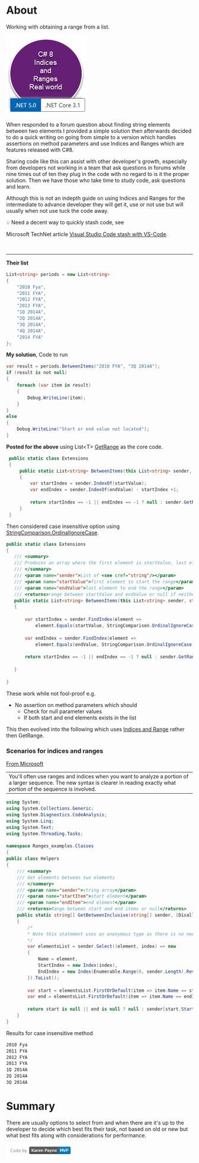# About

Working with obtaining a range from a list.

![img](assets/IndiceRange1.png)


When responded to a forum question about finding string elements between two elements I provided a simple solution then afterwards decided to do a quick writing on going from simple to a version which handles assertions on method parameters and use Indices and Ranges which are features released with C#8.

Sharing code like this can assist with other developer's growth, especially from developers not working in a team that ask questions in forums while nine times out of ten they plug in the code with no regard to is it the proper solution. Then we have those who take time to study code, ask questions and learn.

Although this is not an indepth guide on using Indices and Ranges for the intermediate to advance developer they will get it, use or not use but will usually when not use tuck the code away.

:bulb: Need a decent way to quickly stash code, see 

Microsoft TechNet article [Visual Studio Code stash with VS-Code](https://social.technet.microsoft.com/wiki/contents/articles/54244.visual-studio-code-stash-with-vs-code.aspx).

</br>

---

**Their list**

```csharp
List<string> periods = new List<string>
{
    "2010 Fya",
    "2011 FYA",
    "2012 FYA",
    "2013 FYA",
    "1Q 2014A",
    "2Q 2014A",
    "3Q 2014A",
    "4Q 2014A",
    "2014 FYA"
};
```

**My solution**, Code to run

```csharp
var result = periods.BetweenItems("2010 FYA", "3Q 2014A");
if (result is not null)
{
    foreach (var item in result)
    {
        Debug.WriteLine(item);
    }
}
else
{
    Debug.WriteLine("Start or end value not located");
}
```

**Posted for the above** using List&lt;T> [GetRange](https://docs.microsoft.com/en-us/dotnet/api/system.collections.generic.list-1.getrange?view=net-5.0) as the core code.

```csharp
 public static class Extensions
 {
     public static List<string> BetweenItems(this List<string> sender, string startValue, string endValue)
     {
         var startIndex = sender.IndexOf(startValue);
         var endIndex = sender.IndexOf(endValue) - startIndex +1;
    
         return startIndex == -1 || endIndex == -1 ? null : sender.GetRange(startIndex, endIndex);
     }
 }
 ```

 Then considered case insensitive option using [StringComparison.OrdinalIgnoreCase](https://docs.microsoft.com/en-us/dotnet/api/system.stringcomparer.ordinalignorecase?view=net-5.0).

 ```csharp
 public static class Extensions
{
    /// <summary>
    /// Produces an array where the first element is startValue, last element is endValue with all values between both case insensitive.
    /// </summary>
    /// <param name="sender">List of <see cref="string"/></param>
    /// <param name="startValue">first element to start the range</param>
    /// <param name="endValue">last element to end the range</param>
    /// <returns>range between startValue and endValue or null if neither start or end values do not exist in sender array</returns>
    public static List<string> BetweenItems(this List<string> sender, string startValue, string endValue)
    {

        var startIndex = sender.FindIndex(element => 
            element.Equals(startValue, StringComparison.OrdinalIgnoreCase));
        
        var endIndex = sender.FindIndex(element => 
            element.Equals(endValue, StringComparison.OrdinalIgnoreCase)) - startIndex + 1;

        return startIndex == -1 || endIndex == -1 ? null : sender.GetRange(startIndex, endIndex);
        
    }

}

```

These work while not fool-proof e.g.

- No assertion on method parameters which should
    -  Check for null parameter values
    - If both start and end elements exists in the list

This then evolved into the following which uses [Indices and Range](https://docs.microsoft.com/en-us/dotnet/csharp/whats-new/csharp-8#indices-and-ranges) rather then GetRange.    


### Scenarios for indices and ranges

[From Microsoft](https://docs.microsoft.com/en-us/dotnet/csharp/whats-new/tutorials/ranges-indexes)

<table>
    <tr>
        <td>
        You'll often use ranges and indices when you want to analyze a portion of a larger sequence. The new syntax is clearer in reading exactly what portion of the sequence is involved. 
        </td>
    <tr?>
</table>

```csharp
using System;
using System.Collections.Generic;
using System.Diagnostics.CodeAnalysis;
using System.Linq;
using System.Text;
using System.Threading.Tasks;

namespace Ranges_examples.Classes
{
public class Helpers
{
    /// <summary>
    /// Get elements between two elements 
    /// </summary>
    /// <param name="sender">string array</param>
    /// <param name="startItem">start element</param>
    /// <param name="endItem">end element</param>
    /// <returns>Range between start and end items or null</returns>
    public static string[] GetBetweenInclusive(string[] sender, [DisallowNull] string startItem, [DisallowNull] string endItem)
    {
        /*
        * Note this statement uses an anonymous type as there is no need to expose this outside of the current method
        */
        var elementsList = sender.Select((element, index) => new 
        {
            Name = element, 
            StartIndex = new Index(index), 
            EndIndex = new Index(Enumerable.Range(0, sender.Length).Reverse().ToList()[index], true)
        }).ToList();

        var start = elementsList.FirstOrDefault(item => item.Name == startItem);
        var end = elementsList.FirstOrDefault(item => item.Name == endItem);

        return start is null || end is null ? null : sender[start.StartIndex..end.EndIndex];
    }
}

```
Results for case insensitive method

```txt
2010 Fya
2011 FYA
2012 FYA
2013 FYA
1Q 2014A
2Q 2014A
3Q 2014A
```

# Summary

There are usually options to select from and when there are it's up to the developer to decide which best fits their task, not based on old or new but what best fits along with considerations for performance.


![**img**](assets/kpmvp1.png)
